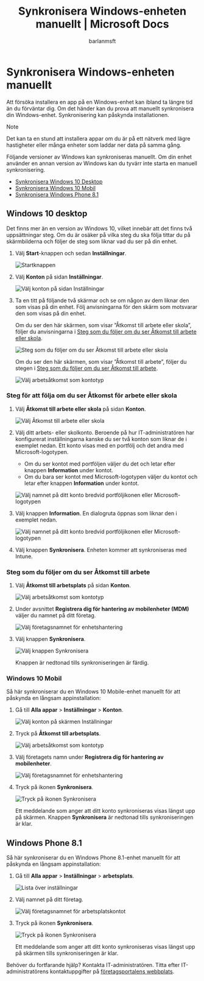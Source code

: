 ﻿---
title: Synkronisera Windows-enheten manuellt | Microsoft Docs
description: 
keywords: 
author: barlanmsft
ms.author: barlan
manager: angrobe
ms.date: 05/19/2017
ms.topic: article
ms.prod: 
ms.service: microsoft-intune
ms.technology: 
ms.assetid: 443c6de7-5187-4dc4-b844-6085a0c659bd
searchScope: User help
ROBOTS: 
ms.reviewer: priyar
ms.suite: ems
ms.custom: intune-enduser
ms.openlocfilehash: 05b290345c761372850fb501a3707dbd53a3ef07
ms.sourcegitcommit: 34cfebfc1d8b81032f4d41869d74dda559e677e2
ms.translationtype: HT
ms.contentlocale: sv-SE
ms.lasthandoff: 07/01/2017
---
# <a name="sync-your-windows-device-manually"></a>Synkronisera Windows-enheten manuellt

Att försöka installera en app på en Windows-enhet kan ibland ta längre tid än du förväntar dig. Om det händer kan du prova att manuellt synkronisera din Windows-enhet. Synkronisering kan påskynda installationen.

> [!Note]
> Det kan ta en stund att installera appar om du är på ett nätverk med lägre hastigheter eller många enheter som laddar ner data på samma gång.

Följande versioner av Windows kan synkroniseras manuellt. Om din enhet använder en annan version av Windows kan du tyvärr inte starta en manuell synkronisering.

* [Synkronisera Windows 10 Desktop](#windows-10-desktop)
* [Synkronisera Windows 10 Mobil](#windows-10-mobile)
* [Synkronisera Windows Phone 8.1](#windows-phone-81)

## <a name="windows-10-desktop"></a>Windows 10 desktop
Det finns mer än en version av Windows 10, vilket innebär att det finns två uppsättningar steg. Om du är osäker på vilka steg du ska följa tittar du på skärmbilderna och följer de steg som liknar vad du ser på din enhet.

1. Välj **Start**-knappen och sedan **Inställningar**.

    ![Startknappen](./media/win10pc-sync-1-start-button.png)

2. Välj **Konton** på sidan **Inställningar**.

    ![Välj konton på sidan Inställningar](./media/win10pc-sync-2-settings-accounts.png)

3. Ta en titt på följande två skärmar och se om någon av dem liknar den som visas på din enhet. Följ anvisningarna för den skärm som motsvarar den som visas på din enhet.

    Om du ser den här skärmen, som visar ”Åtkomst till arbete eller skola”, följer du anvisningarna i [Steg som du följer om du ser Åtkomst till arbete eller skola](#steps-to-follow-if-you-see-access-work-or-school).

    ![Steg som du följer om du ser Åtkomst till arbete eller skola](./media/w10-enroll-rs1-connect-to-work-or-school.png)

    Om du ser den här skärmen, som visar ”Åtkomst till arbete”, följer du stegen i [Steg som du följer om du ser Åtkomst till arbete](#steps-to-follow-if-you-see-work-access).

    ![Välj arbetsåtkomst som kontotyp](./media/win10pc-sync-3-work-access.png)

### <a name="steps-to-follow-if-you-see-access-work-or-school"></a>Steg för att följa om du ser Åtkomst för arbete eller skola

1. Välj **Åtkomst till arbete eller skola** på sidan **Konton**.

    ![Välj Åtkomst till arbete eller skola](./media/w10-enroll-rs1-connect-to-work-or-school.png)

2. Välj ditt arbets- eller skolkonto. Beroende på hur IT-administratören har konfigurerat inställningarna kanske du ser två konton som liknar de i exemplet nedan. Ett konto visas med en portfölj och det andra med Microsoft-logotypen.

    - Om du ser kontot med portföljen väljer du det och letar efter knappen **Information** under kontot.
    - Om du bara ser kontot med Microsoft-logotypen väljer du kontot och letar efter knappen **Information** under kontot.

    ![Välj namnet på ditt konto bredvid portföljikonen eller Microsoft-logotypen](./media/win10pc-rs1-sync-info-button.png)

3. Välj knappen **Information**. En dialogruta öppnas som liknar den i exemplet nedan.

    ![Välj namnet på ditt konto bredvid portföljikonen eller Microsoft-logotypen](./media/win10pc-rs1-sync-button.png)

4. Välj knappen **Synkronisera**. Enheten kommer att synkroniseras med Intune.

### <a name="steps-to-follow-if-you-see-work-access"></a>Steg som du följer om du ser Åtkomst till arbete

1. Välj **Åtkomst till arbetsplats** på sidan **Konton**.

    ![Välj arbetsåtkomst som kontotyp](./media/win10pc-sync-3-work-access.png)

2. Under avsnittet **Registrera dig för hantering av mobilenheter (MDM)** väljer du namnet på ditt företag.

    ![Välj företagsnamnet för enhetshantering](./media/win10pc-sync-4-tap-com-name.png)

3. Välj knappen **Synkronisera**.

    ![Välj knappen Synkronisera](./media/win10pc-sync-5-tap-sync.png)

   Knappen är nedtonad tills synkroniseringen är färdig.

### <a name="windows-10-mobile"></a>Windows 10 Mobil
Så här synkroniserar du en Windows 10 Mobile-enhet manuellt för att påskynda en långsam appinstallation:

   1. Gå till **Alla appar** > **Inställningar** > **Konton**.

       ![Välj konton på skärmen Inställningar](./media/win10m-sync-1-settings-accounts.png)

   2. Tryck på **Åtkomst till arbetsplats**.

       ![Välj arbetsåtkomst som kontotyp](./media/win10m-sync-2-work-access.png)

   3. Välj företagets namn under **Registrera dig för hantering av mobilenheter**.

       ![Välj företagsnamnet för enhetshantering](./media/win10m-sync-3-tap-comp-name.png)

   4. Tryck på ikonen **Synkronisera**.

       ![Tryck på ikonen Synkronisera](./media/win10m-sync-4-tap-sync.png)

       Ett meddelande som anger att ditt konto synkroniseras visas längst upp på skärmen. Knappen **Synkronisera** är nedtonad tills synkroniseringen är klar.

## <a name="windows-phone-81"></a>Windows Phone 8.1
Så här synkroniserar du en Windows Phone 8.1-enhet manuellt för att påskynda en långsam appinstallation:

1. Gå till **Alla appar** > **Inställningar** > **arbetsplats**.

    ![Lista över inställningar](./media/wp81-1-sync-settings-workplace.png)

2. Välj namnet på ditt företag.

    ![Välj företagsnamnet för arbetsplatskontot](./media/wp81-2-sync-tap-compname.png)

3. Tryck på ikonen **Synkronisera**.

    ![Tryck på ikonen Synkronisera](./media/wp81-3-sync-tap-sync-button.png)

   Ett meddelande som anger att ditt konto synkroniseras visas längst upp på skärmen tills synkroniseringen är klar.

Behöver du fortfarande hjälp? Kontakta IT-administratören. Titta efter IT-administratörens kontaktuppgifter på [företagsportalens webbplats](http://portal.manage.microsoft.com).
